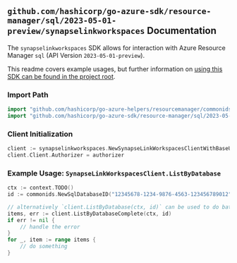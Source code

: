 
## `github.com/hashicorp/go-azure-sdk/resource-manager/sql/2023-05-01-preview/synapselinkworkspaces` Documentation

The `synapselinkworkspaces` SDK allows for interaction with Azure Resource Manager `sql` (API Version `2023-05-01-preview`).

This readme covers example usages, but further information on [using this SDK can be found in the project root](https://github.com/hashicorp/go-azure-sdk/tree/main/docs).

### Import Path

```go
import "github.com/hashicorp/go-azure-helpers/resourcemanager/commonids"
import "github.com/hashicorp/go-azure-sdk/resource-manager/sql/2023-05-01-preview/synapselinkworkspaces"
```


### Client Initialization

```go
client := synapselinkworkspaces.NewSynapseLinkWorkspacesClientWithBaseURI("https://management.azure.com")
client.Client.Authorizer = authorizer
```


### Example Usage: `SynapseLinkWorkspacesClient.ListByDatabase`

```go
ctx := context.TODO()
id := commonids.NewSqlDatabaseID("12345678-1234-9876-4563-123456789012", "example-resource-group", "serverValue", "databaseValue")

// alternatively `client.ListByDatabase(ctx, id)` can be used to do batched pagination
items, err := client.ListByDatabaseComplete(ctx, id)
if err != nil {
	// handle the error
}
for _, item := range items {
	// do something
}
```
